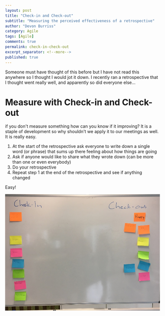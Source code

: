 ```yaml
---
layout: post
title: "Check-in and Check-out"
subtitle: "Measuring the perceived effectiveness of a retrospective"
author: "Devon Burriss"
category: Agile
tags: [Agile]
comments: true
permalink: check-in-check-out
excerpt_separator: <!--more-->
published: true
---
```


Someone must have thought of this before but I have not read this anywhere so I thought I would jot it down. I recently ran a retrospective that I thought went really well, and apparently so did everyone else...

# Measure with Check-in and Check-out

if you don't measure something how can you know if it improving? It is a staple of development so why shouldn't we apply it to our meetings as well. It is really easy.

1. At the start of the retrospective ask everyone to write down a single word (or phrase) that sums up there feeling about how things are going
2. Ask if anyone would like to share what they wrote down (can be more than one or even everybody)
3. Do your retrospective
4. Repeat step 1 at the end of the retrospective and see if anything changed

Easy!

<img src="/img/posts/2017/check-in-out.jpg" alt="Check-in-Check-out" class="img-thumbnail">